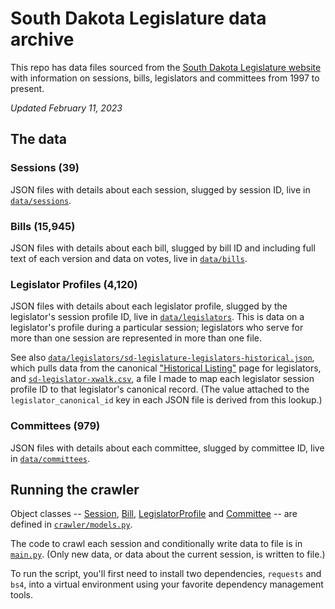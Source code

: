 # South Dakota Legislature data archive
This repo has data files sourced from the [South Dakota Legislature website](https://sdlegislature.gov/) with information on sessions, bills, legislators and committees from 1997 to present.

_Updated February 11, 2023_

## The data

### Sessions (39)
JSON files with details about each session, slugged by session ID, live in [`data/sessions`](data/sessions).

### Bills (15,945)
JSON files with details about each bill, slugged by bill ID and including full text of each version and data on votes, live in [`data/bills`](data/bills).

### Legislator Profiles (4,120)
JSON files with details about each legislator profile, slugged by the legislator's session profile ID, live in [`data/legislators`](data/legislators). This is data on a legislator's profile during a particular session; legislators who serve for more than one session are represented in more than one file.

See also [`data/legislators/sd-legislature-legislators-historical.json`](data/sd-legislature-legislators-historical.json), which pulls data from the canonical ["Historical Listing"](https://sdlegislature.gov/Legislators/Historical) page for legislators, and [`sd-legislator-xwalk.csv`](sd-legislator-xwalk.csv), a file I made to map each legislator session profile ID to that legislator's canonical record. (The value attached to the `legislator_canonical_id` key in each JSON file is derived from this lookup.)

### Committees (979)
JSON files with details about each committee, slugged by committee ID, live in [`data/committees`](data/committees).

## Running the crawler
Object classes -- [Session](crawler/models.py#L19), [Bill](crawler/models.py#L212), [LegislatorProfile](crawler/models.py#L526) and [Committee](crawler/models.py#L618) -- are defined in [`crawler/models.py`](crawler/models.py).

The code to crawl each session and conditionally write data to file is in [`main.py`](crawler/main.py). (Only new data, or data about the current session, is written to file.)

To run the script, you'll first need to install two dependencies, `requests` and `bs4`, into a virtual environment using your favorite dependency management tools.
